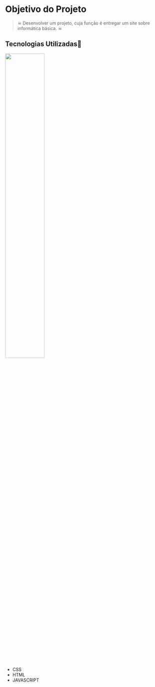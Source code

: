 # **Objetivo do Projeto**
> ☠ Desenvolver um projeto, cuja função é entregar um site sobre informática básica. ☠
## Tecnologias Utilizadas🤖
<img src="https://apexensino.com.br/wp-content/uploads/2017/11/html-css-javascript.jpg" width="50%" height="50%">

* CSS 
* HTML
* JAVASCRIPT
